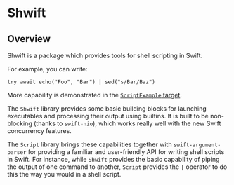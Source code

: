 # Shwift

## Overview

Shwift is a package which provides tools for shell scripting in Swift. 

For example, you can write:
```
try await echo("Foo", "Bar") | sed("s/Bar/Baz")
```

More capability is demonstrated in the [`ScriptExample` target](https://github.com/GeorgeLyon/Shwift/blob/552b32eacbf02a20ae51cae316e47ec4223a2005/Sources/ScriptExample/Main.swift#L29).

The `Shwift` library provides some basic building blocks for launching executables and processing their output using builtins. It is built to be non-blocking (thanks to `swift-nio`), which works really well with the new Swift concurrency features. 

The `Script` library brings these capabilities together with `swift-argument-parser` for providing a familiar and user-friendly API for writing shell scripts in Swift. For instance, while `Shwift` provides the basic capability of piping the output of one command to another, `Script` provides the `|` operator to do this the way you would in a shell script.
